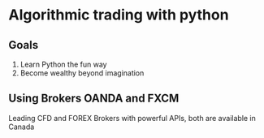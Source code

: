 # Algorithmic trading with python

## Goals
1. Learn Python the fun way
2. Become wealthy beyond imagination

## Using Brokers OANDA and FXCM
Leading CFD and FOREX Brokers with powerful APIs, both are available in Canada




